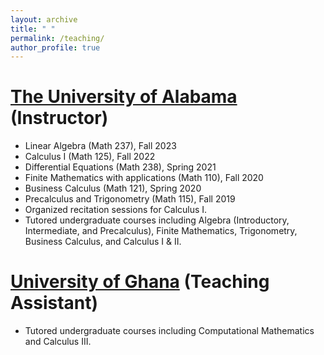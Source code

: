 ```yaml
---
layout: archive
title: " "
permalink: /teaching/
author_profile: true
---
```


[The University of Alabama](https://math.ua.edu/) (Instructor)
======
* Linear Algebra (Math 237), Fall 2023
* Calculus I (Math 125), Fall 2022
* Differential Equations (Math 238), Spring 2021
* Finite Mathematics with applications (Math 110), Fall 2020
* Business Calculus (Math 121), Spring 2020
* Precalculus and Trigonometry (Math 115), Fall 2019
* Organized recitation sessions for Calculus I.
* Tutored undergraduate courses including Algebra (Introductory, Intermediate, and Precalculus), Finite Mathematics, Trigonometry, Business Calculus, and Calculus I & II. 


[University of Ghana](https://www.ug.edu.gh/mathematics/home) (Teaching Assistant)
======
* Tutored undergraduate courses including Computational Mathematics and Calculus III.